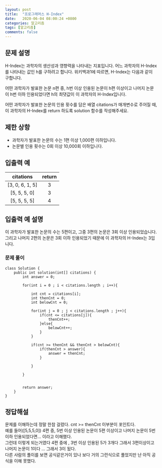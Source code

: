 ```yaml
---
layout: post
title:  "프로그래머스 H-Index"
date:   2020-06-04 08:00:24 +0800
categories: 알고리즘
tags: [알고리즘]
comments: false
---
```


## 문제 설명

H-Index는 과학자의 생산성과 영향력을 나타내는 지표입니다. 어느 과학자의 H-Index를 나타내는 값인 h를 구하려고 합니다. 위키백과1에 따르면, H-Index는 다음과 같이 구합니다.  

어떤 과학자가 발표한 논문 n편 중, h번 이상 인용된 논문이 h편 이상이고 나머지 논문이 h번 이하 인용되었다면 h의 최댓값이 이 과학자의 H-Index입니다.  

어떤 과학자가 발표한 논문의 인용 횟수를 담은 배열 citations가 매개변수로 주어질 때, 이 과학자의 H-Index를 return 하도록 solution 함수를 작성해주세요.  


## 제한 상항

- 과학자가 발표한 논문의 수는 1편 이상 1,000편 이하입니다.
- 논문별 인용 횟수는 0회 이상 10,000회 이하입니다.


## 입출력 예

| citations | return |
|:---:|:---:|
|[3, 0, 6, 1, 5] |3|
|[5, 5, 5, 0] | 3 |
|[5, 5, 5, 5] | 4 |


## 입출력 예 설명

이 과학자가 발표한 논문의 수는 5편이고, 그중 3편의 논문은 3회 이상 인용되었습니다. 그리고 나머지 2편의 논문은 3회 이하 인용되었기 때문에 이 과학자의 H-Index는 3입니다.


### 문제 풀이

```
class Solution {
    public int solution(int[] citations) {
        int answer = 0;
        
        for(int i = 0 ; i < citations.length ; i++){
            
            int cnt = citations[i];
            int thenCnt = 0;
            int belowCnt = 0;
            
            for(int j = 0 ; j < citations.length ; j++){
                if(cnt <= citations[j]){
                    thenCnt++;
                }else{
                    belowCnt++;
                }
            }
            
            if(cnt >= thenCnt && thenCnt > belowCnt){
                if(thenCnt > answer){
                    answer = thenCnt;    
                }
                
            }
            
        }
        
        
        return answer;
    }
}

```


## 정답해설

문제를 이해하는데 정말 한참 걸렸다. cnt >= thenCnt 이부분이 포인트다.  
예를 들어([5,5,5,0]) 4편 중, 5번 이상 인용된 논문이 5편 이상이고 나머지 논문이 5번 이하 인용되었다면... 이라고 이해했다.  
그런데 이렇게 되는거였다 4편 중에 , 3번 이상 인용된 5가 3개다 그래서 3편이상이고 나머지 논문이 1이다 ... 그래서 3이 됬다.  
다른 사람의 풀이를 보면 공식같은거이 있나 보다 거의 그런식으로 풀었지만 난 아직 공식을 이해 못했다. 

